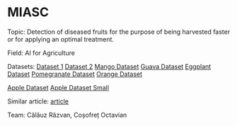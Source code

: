 # MIASC

Topic: Detection of diseased fruits for the purpose of being harvested faster or for applying an optimal treatment.

Field: AI for Agriculture

Datasets:
[Dataset 1](https://datasetsearch.research.google.com/search?src=0&query=fruits%20pathology&docid=L2cvMTFtcXdkbTRneQ%3D%3D)
[Dataset 2](https://www.kaggle.com/tobiek/green-finder)
[Mango Dataset](https://www.kaggle.com/datasets/warcoder/mangofruitdds)
[Guava Dataset](https://data.mendeley.com/datasets/fspx44mwfp/1)
[Eggplant Dataset](https://universe.roboflow.com/bscs-sdztk/eggplant-fruit-disease-detection)
[Pomegranate Dataset](https://pubmed.ncbi.nlm.nih.gov/38962206/)
[Orange Dataset](https://universe.roboflow.com/aravind-ellapu/orange-disease-detection/browse?queryText=&pageSize=50&startingIndex=0&browseQuery=true)

[Apple Dataset](https://www.kaggle.com/datasets/ludehsar/apple-disease-dataset)
[Apple Dataset Small](https://blogs.cornell.edu/applevarietydatabase/)

Similar article: [article](https://ieeexplore.ieee.org/abstract/document/9358541)

Team: Călăuz Răzvan, Coșofreț Octavian
